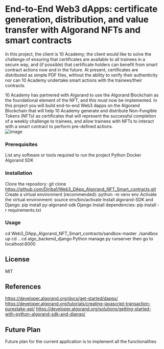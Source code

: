 # End-to-End Web3 dApps: certificate generation, distribution, and value transfer with Algorand NFTs and smart contracts
In this project, the client is 10 Academy; the client would like to solve the challenge of ensuring that certificates are available to all trainees in a secure way, and (if possible) that certificate holders can benefit from smart contract actions now and in the future.  At present, certificates are distributed as simple PDF files, without the ability to verify their authenticity nor can 10 Academy undertake smart actions with the trainees/their contracts.

10 Academy has partnered with Algorand to use the Algorand Blockchain as the foundational element of the NFT, and this must now be implemented.  In this project you will build end-to-end Web3 dapps on the Algorand Blockchain that will help 10 Academy generate and distribute Non-Fungible Tokens (NFTs) as certificates that will represent the successful completion of a weekly challenge to trainees, and allow trainees with NFTs to interact with a smart contract to perform pre-defined actions.  
![image](https://github.com/Diriba1/Web3_DApp_Algorand_NFT_Smart_contracts/assets/39425889/765e91e5-1c2f-4436-903c-f8b62cdf48cc)

### Prerequisites

List any software or tools required to run the project
Python
Docker
Algorand SDK

### Installation

Clone the repository: git clone https://github.com/Diriba1/Web3_DApp_Algorand_NFT_Smart_contracts.git
Create a virtual environment (recommended): python -m venv env
Activate the virtual environment: source env/bin/activate
Install algorand-SDK and Django: pip install py-algorand-sdk Django
Install dependencies: pip install -r requirements.txt

### Usage
cd Web3_DApp_Algorand_NFT_Smart_contracts/sandbox-master
./sandbox up
cd ..
cd algo_backend_django
Python manage.py runserver
then go to localhost:8000
## License

MIT
## References
https://developer.algorand.org/docs/get-started/dapps/
https://developer.algorand.org/tutorials/creating-javascript-transaction-purestake-api/
https://developer.algorand.org/solutions/getting-started-with-python-algorand-sdk-and-django/


## Future Plan
Future plan for the current application is to implement all the functionalities


